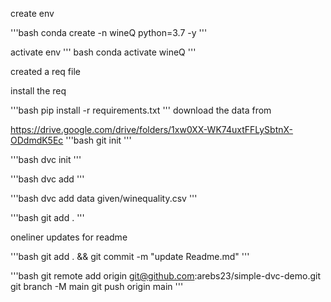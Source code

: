 create env

'''bash
conda create -n wineQ python=3.7 -y
'''

activate env
''' bash
conda activate wineQ
'''

created a req file

install the req

'''bash
pip install -r requirements.txt
'''
download the data from

https://drive.google.com/drive/folders/1xw0XX-WK74uxtFFLySbtnX-ODdmdK5Ec
'''bash
git init
'''

'''bash
dvc init
'''

'''bash
dvc add
'''

'''bash
dvc add data given/winequality.csv
'''

'''bash
git add .
'''

oneliner updates for readme

'''bash
git add . && git commit -m "update Readme.md"
'''

'''bash
git remote add origin git@github.com:arebs23/simple-dvc-demo.git
git branch -M main
git push origin main
'''